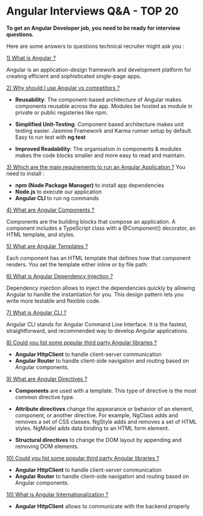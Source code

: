 # Angular Interviews Q&A - TOP 20

**To get an Angular Developer job, you need to be ready for interview questions.**

Here are some answers to questions technical recruiter might ask you :

[1) What is Angular ?](https://angular.io/docs)

Angular is an application-design framework and development platform for
creating efficient and sophisticated single-page apps.

[2) Why should I use Angular vs competitors ?](https://angular.io/docs)

- **Reusability**: The component-based architecture of Angular makes components reusable across the app. Modules be hosted as module in private or public registeries like npm.

- **Simplified Unit-Testing**: Component based architecture makes unit testing easier.
  Jasmine Framework and Karma runner setup by default. Easy to run test with **ng test**

- **Improved Readability**: The organisation in components & modules makes the code blocks smaller and more easy to read and maintain.

[3) Which are the main requirements to run an Angular Application ?](https://angular.io/guide/what-is-angular#components)
You need to install :

- **npm (Node Package Manager)** to install app dependencies
- **Node.js** to execute our application
- **Angular CLI** to run ng commands

[4) What are Angular Components ?](https://angular.io/guide/what-is-angular#components)

Components are the building blocks that compose an application.
A component includes a TypeScript class with a @Component() decorator, an HTML template, and styles.

[5) What are Angular Templates ?](https://angular.io/guide/what-is-angular#templates)

Each component has an HTML template that defines how that component renders.
You set the template either inline or by file path.

[6) What is Angular Dependency Injection ?](https://angular.io/guide/what-is-angular#dependency-injection)

Dependency injection allows to inject the dependencies quickly by allowing Angular to handle the instantiation for you. This design pattern lets you write more testable and flexible code.

[7) What is Angular CLI ?](https://angular.io/guide/what-is-angular#angular-cli)

Angular CLI stands for Angular Command Line Interface.
It is the fastest, straightforward, and recommended way to develop Angular applications.

[8) Could you list some popular third party Angular libraries ?](https://angular.io/guide/what-is-angular#first-party-libraries)

- **Angular HttpClient** to handle client-server communication
- **Angular Router** to handle client-side navigation and routing based on Angular components.

[9) What are Angular Directives ?](https://angular.io/guide/built-in-directives)

- **Components** are used with a template.
  This type of directive is the most common directive type.

- **Attribute directives** change the appearance or behavior of an element, component, or another directive.
  For example, NgClass adds and removes a set of CSS classes.
  NgStyle adds and removes a set of HTML styles.
  NgModel adds data binding to an HTML form element.

- **Structural directives** to change the DOM layout by appending and removing DOM elements.

[10) Could you list some popular third party Angular libraries ?](https://angular.io/guide/what-is-angular#first-party-libraries)

- **Angular HttpClient** to handle client-server communication
- **Angular Router** to handle client-side navigation and routing based on Angular components.

[10) What is Angular Internationalization ?](https://angular.io/guide/i18n-overview#angular-internationalization)

- **Angular HttpClient** allows to communicate with the backend properly
